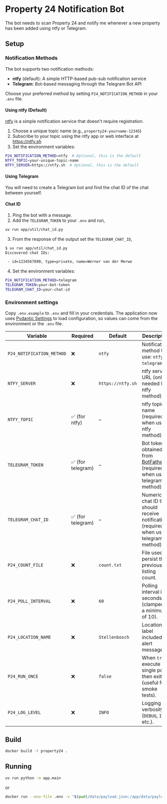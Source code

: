 # Property 24 Notification Bot

The bot needs to scan Property 24 and notify me whenever a new property has been added using ntfy or Telegram.

## Setup

### Notification Methods

The bot supports two notification methods:
- **ntfy** (default): A simple HTTP-based pub-sub notification service
- **Telegram**: Bot-based messaging through the Telegram Bot API

Choose your preferred method by setting `P24_NOTIFICATION_METHOD` in your `.env` file.

#### Using ntfy (Default)

[ntfy](https://ntfy.sh) is a simple notification service that doesn't require registration.

1. Choose a unique topic name (e.g., `property24-yourname-12345`)
2. Subscribe to your topic using the ntfy app or web interface at https://ntfy.sh
3. Set the environment variables:
```bash
P24_NOTIFICATION_METHOD=ntfy  # Optional, this is the default
NTFY_TOPIC=your-unique-topic-name
NTFY_SERVER=https://ntfy.sh  # Optional, this is the default
```

#### Using Telegram

You will need to create a Telegram bot and find the chat ID of the chat between yourself. 

#### Chat ID

1. Ping the bot with a message.
2. Add the `TELEGRAM_TOKEN` to your `.env` and run,
```bash
uv run app/util/chat_id.py
```
3. From the response of the output set the `TELEGRAM_CHAT_ID`,
```bash
$ uv run app/util/chat_id.py
Discovered chat IDs:

 - id=1234567890, type=private, name=Werner van der Merwe
```

4. Set the environment variables:
```bash
P24_NOTIFICATION_METHOD=telegram
TELEGRAM_TOKEN=your-bot-token
TELEGRAM_CHAT_ID=your-chat-id
```


### Environment settings
Copy `.env.example` to `.env` and fill in your credentials. The application now uses [Pydantic Settings](https://docs.pydantic.dev/latest/concepts/pydantic_settings/) to load configuration, so values can come from the environment or the `.env` file.

| Variable | Required | Default | Description |
| --- | --- | --- | --- |
| `P24_NOTIFICATION_METHOD` | ❌ | `ntfy` | Notification method to use: `ntfy` or `telegram`. |
| `NTFY_SERVER` | ❌ | `https://ntfy.sh` | ntfy server URL (only needed for ntfy method). |
| `NTFY_TOPIC` | ✅ (for ntfy) | – | ntfy topic name (required when using ntfy method). |
| `TELEGRAM_TOKEN` | ✅ (for telegram) | – | Bot token obtained from [BotFather](https://core.telegram.org/bots#botfather) (required when using telegram method). |
| `TELEGRAM_CHAT_ID` | ✅ (for telegram) | – | Numeric chat ID that should receive notifications (required when using telegram method). |
| `P24_COUNT_FILE` | ❌ | `count.txt` | File used to persist the previous listing count. |
| `P24_POLL_INTERVAL` | ❌ | `60` | Polling interval in seconds (clamped to a minimum of 10). |
| `P24_LOCATION_NAME` | ❌ | `Stellenbosch` | Location label included in alert messages. |
| `P24_RUN_ONCE` | ❌ | `false` | When `true`, execute a single poll then exit (useful for smoke tests). |
| `P24_LOG_LEVEL` | ❌ | `INFO` | Logging verbosity (`DEBUG`, `INFO`, etc.). |

## Build

```bash
docker build -t property24 .
```

## Running

```bash
uv run python -m app.main
```

or 

```bash
docker run --env-file .env -v "$(pwd)/data/payload.json:/app/data/payload.json:ro" property24
```
